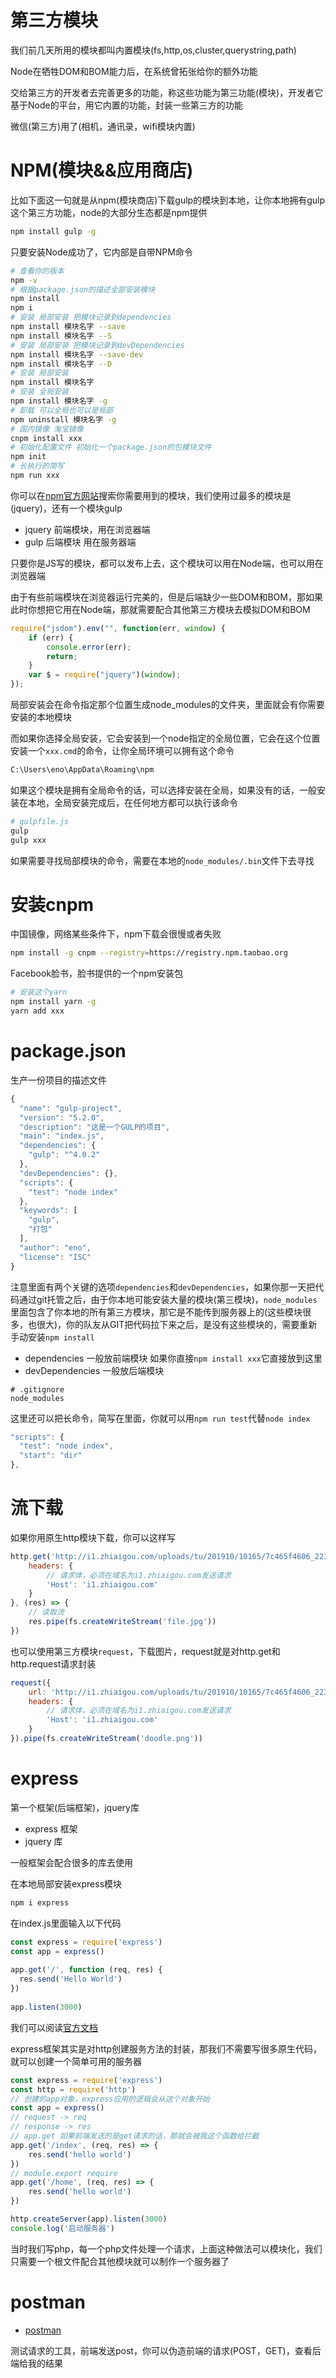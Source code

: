 # 第三方模块

我们前几天所用的模块都叫内置模块(fs,http,os,cluster,querystring,path)

Node在牺牲DOM和BOM能力后，在系统曾拓张给你的额外功能

交给第三方的开发者去完善更多的功能，称这些功能为第三功能(模块)，开发者它基于Node的平台，用它内置的功能，封装一些第三方的功能

微信(第三方)用了(相机，通讯录，wifi模块内置)

# NPM(模块&&应用商店)

比如下面这一句就是从npm(模块商店)下载gulp的模块到本地，让你本地拥有gulp这个第三方功能，node的大部分生态都是npm提供

```bash
npm install gulp -g
```

只要安装Node成功了，它内部是自带NPM命令

```bash
# 查看你的版本
npm -v
# 根据package.json的描述全部安装模块
npm install
npm i
# 安装 局部安装 把模块记录到dependencies
npm install 模块名字 --save
npm install 模块名字 --S
# 安装 局部安装 把模块记录到devDependencies
npm install 模块名字 --save-dev
npm install 模块名字 --D
# 安装 局部安装
npm install 模块名字
# 安装 全局安装
npm install 模块名字 -g
# 卸载 可以全局也可以是局部
npm uninstall 模块名字 -g
# 国内镜像 淘宝镜像
cnpm install xxx
# 初始化配置文件 初始化一个package.json的包模块文件
npm init
# 长执行的简写
npm run xxx
```
你可以在[npm官方网站](https://www.npmjs.com)搜索你需要用到的模块，我们使用过最多的模块是(jquery)，还有一个模块gulp

- jquery 前端模块，用在浏览器端
- gulp 后端模块 用在服务器端

只要你是JS写的模块，都可以发布上去，这个模块可以用在Node端，也可以用在浏览器端

由于有些前端模块在浏览器运行完美的，但是后端缺少一些DOM和BOM，那如果此时你想把它用在Node端，那就需要配合其他第三方模块去模拟DOM和BOM
```js
require("jsdom").env("", function(err, window) {
    if (err) {
        console.error(err);
        return;
    }
    var $ = require("jquery")(window);
});
```

局部安装会在命令指定那个位置生成node_modules的文件夹，里面就会有你需要安装的本地模块

而如果你选择全局安装，它会安装到一个node指定的全局位置，它会在这个位置安装一个`xxx.cmd`的命令，让你全局环境可以拥有这个命令
```bash
C:\Users\eno\AppData\Roaming\npm
```
如果这个模块是拥有全局命令的话，可以选择安装在全局，如果没有的话，一般安装在本地，全局安装完成后，在任何地方都可以执行该命令
```bash
# gulpfile.js
gulp
gulp xxx
```
如果需要寻找局部模块的命令，需要在本地的`node_modules/.bin`文件下去寻找



# 安装cnpm

中国镜像，网络某些条件下，npm下载会很慢或者失败
```bash
npm install -g cnpm --registry=https://registry.npm.taobao.org
```

Facebook脸书，脸书提供的一个npm安装包
```bash
# 安装这个yarn
npm install yarn -g
yarn add xxx
```

# package.json

生产一份项目的描述文件
```js
{
  "name": "gulp-project",
  "version": "5.2.0",
  "description": "这是一个GULP的项目",
  "main": "index.js",
  "dependencies": {
    "gulp": "^4.0.2"
  },
  "devDependencies": {},
  "scripts": {
    "test": "node index"
  },
  "keywords": [
    "gulp",
    "打包"
  ],
  "author": "eno",
  "license": "ISC"
}
```
注意里面有两个关键的选项`dependencies`和`devDependencies`，如果你那一天把代码通过git托管之后，由于你本地可能安装大量的模块(第三模块)，`node_modules`里面包含了你本地的所有第三方模块，那它是不能传到服务器上的(这些模块很多，也很大)，你的队友从GIT把代码拉下来之后，是没有这些模块的，需要重新手动安装`npm install`

- dependencies 一般放前端模块 如果你直接`npm install xxx`它直接放到这里
- devDependencies  一般放后端模块

```
# .gitignore
node_modules
```

这里还可以把长命令，简写在里面，你就可以用`npm run test`代替`node index`
```js
"scripts": {
  "test": "node index",
  "start": "dir"
},
```

# 流下载

如果你用原生http模块下载，你可以这样写
```js
http.get('http://i1.zhiaigou.com/uploads/tu/201910/10165/7c465f4606_223.jpg', {
    headers: {
        // 请求体，必须在域名为i1.zhiaigou.com发送请求
        'Host': 'i1.zhiaigou.com'
    }
}, (res) => {
    // 读取流
    res.pipe(fs.createWriteStream('file.jpg'))
})
```
也可以使用第三方模块`request`，下载图片，request就是对http.get和http.request请求封装
```js
request({
    url: 'http://i1.zhiaigou.com/uploads/tu/201910/10165/7c465f4606_223.jpg',
    headers: {
        // 请求体，必须在域名为i1.zhiaigou.com发送请求
        'Host': 'i1.zhiaigou.com'
    }
}).pipe(fs.createWriteStream('doodle.png'))
```

# express

第一个框架(后端框架)，jquery库

- express 框架
- jquery 库

一般框架会配合很多的库去使用

在本地局部安装express模块
```bash
npm i express
```
在index.js里面输入以下代码
```js
const express = require('express')
const app = express()
 
app.get('/', function (req, res) {
  res.send('Hello World')
})
 
app.listen(3000)
```

我们可以阅读[官方文档](http://www.expressjs.com.cn/)

express框架其实是对http创建服务方法的封装，那我们不需要写很多原生代码，就可以创建一个简单可用的服务器
```js
const express = require('express')
const http = require('http')
// 创建的app对象，express应用的逻辑会从这个对象开始
const app = express()
// request -> req
// response -> res
// app.get 如果前端发送的是get请求的话，那就会被我这个函数给拦截
app.get('/index', (req, res) => {
    res.send('hello world')
})
// module.export require
app.get('/home', (req, res) => {
    res.send('hello world')
})

http.createServer(app).listen(3000)
console.log('启动服务器')
```
当时我们写php，每一个php文件处理一个请求，上面这种做法可以模块化，我们只需要一个根文件配合其他模块就可以制作一个服务器了

# postman

- [postman](https://www.getpostman.com/downloads/)

测试请求的工具，前端发送post，你可以伪造前端的请求(POST，GET)，查看后端给我的结果